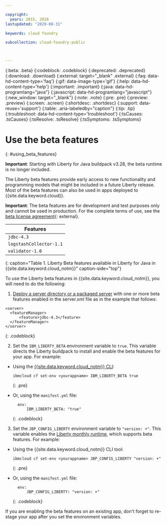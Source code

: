 ```yaml
---

copyright:
  years: 2015, 2020
lastupdated: "2020-08-31"

keywords: cloud foundry

subcollection: cloud-foundry-public



---
```



{:beta: .beta}
{:codeblock: .codeblock}
{:deprecated: .deprecated}
{:download: .download}
{:external: target="_blank" .external}
{:faq: data-hd-content-type='faq'}
{:gif: data-image-type='gif'}
{:help: data-hd-content-type='help'}
{:important: .important}
{:java: data-hd-programlang="java"}
{:javascript: data-hd-programlang="javascript"}
{:new_window: target="_blank"}
{:note: .note}
{:pre: .pre}
{:preview: .preview}
{:screen: .screen}
{:shortdesc: .shortdesc}
{:support: data-reuse='support'}
{:table: .aria-labeledby="caption"}
{:tip: .tip}
{:troubleshoot: data-hd-content-type='troubleshoot'}
{:tsCauses: .tsCauses}
{:tsResolve: .tsResolve}
{:tsSymptoms: .tsSymptoms}

# Use the beta features
{: #using_beta_features}

**Important**:  Starting with Liberty for Java buildpack v3.28, the beta runtime is no longer included.  

The Liberty beta features provide early access to new functionality and programming models that might be included in a future Liberty release. Most of the beta features can also be used in apps deployed to {{site.data.keyword.cloud}}.

**Important**: The beta features are for development and test purposes only and cannot be used in production. For the complete terms of use, see the [beta license agreement](http://public.dhe.ibm.com/ibmdl/export/pub/software/websphere/wasdev/downloads/wlp/beta/lafiles/en.html){: external}.

| Features |
| ------ |
| `jdbc-4.3` |
| `logstashCollector-1.1` |
| `validator-1.0` |
{: caption="Table 1. Liberty Beta features available in Liberty for Java in {{site.data.keyword.cloud_notm}}" caption-side="top"}

To use the Liberty beta features in {{site.data.keyword.cloud_notm}}, you will need to do the following:

1. [Deploy a server directory or a packaged server](/docs/cloud-foundry-public?topic=cloud-foundry-public-options_for_pushing) with one or more beta features enabled in the server.xml file as in the example that follows:

  ```
<server>
    <featureManager>
        <feature>jdbc-4.3</feature>
    </featureManager>
</server>
  ```
  {: .codeblock}

2.  Set the `IBM_LIBERTY_BETA` environment variable to `true`. This variable directs the Liberty buildpack to install and enable the beta features for your app.  For example:
  * Using the [{{site.data.keyword.cloud_notm}} CLI](/docs/cli?topic=cli-install-ibmcloud-cli):
    ```
    ibmcloud cf set-env <yourappname> IBM_LIBERTY_BETA true
    ```
    {: .pre}

  * Or, using the `manifest.yml` file:
    ```
      env:
          IBM_LIBERTY_BETA: "true"
    ```
    {: .codeblock}

3. Set the `JBP_CONFIG_LIBERTY` environment variable to `"version: +"`. This variable enables the [Liberty monthly runtime](/docs/cloud-foundry-public?topic=cloud-foundry-public-buildpack_defauts#liberty_versions), which supports beta features. For example:
  * Using the {{site.data.keyword.cloud_notm}} CLI tool:
    ```
    ibmcloud cf set-env <yourappname> JBP_CONFIG_LIBERTY "version: +"
    ```
    {: .pre}

  * Or, using the `manifest.yml` file:
    ```
      env:
          JBP_CONFIG_LIBERTY: "version: +"
    ```
    {: .codeblock}

If you are enabling the beta features on an existing app, don't forget to re-stage your app after you set the environment variables.


